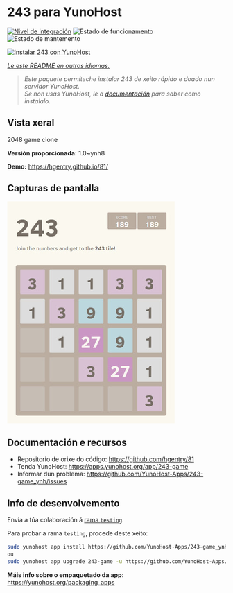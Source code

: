 <!--
NOTA: Este README foi creado automáticamente por <https://github.com/YunoHost/apps/tree/master/tools/readme_generator>
NON debe editarse manualmente.
-->

# 243 para YunoHost

[![Nivel de integración](https://apps.yunohost.org/badge/integration/243-game)](https://ci-apps.yunohost.org/ci/apps/243-game/)
![Estado de funcionamento](https://apps.yunohost.org/badge/state/243-game)
![Estado de mantemento](https://apps.yunohost.org/badge/maintained/243-game)

[![Instalar 243 con YunoHost](https://install-app.yunohost.org/install-with-yunohost.svg)](https://install-app.yunohost.org/?app=243-game)

*[Le este README en outros idiomas.](./ALL_README.md)*

> *Este paquete permíteche instalar 243 de xeito rápido e doado nun servidor YunoHost.*  
> *Se non usas YunoHost, le a [documentación](https://yunohost.org/install) para saber como instalalo.*

## Vista xeral

2048 game clone


**Versión proporcionada:** 1.0~ynh8

**Demo:** <https://hgentry.github.io/81/>

## Capturas de pantalla

![Captura de pantalla de 243](./doc/screenshots/Screenshot-243.jpg)

## Documentación e recursos

- Repositorio de orixe do código: <https://github.com/hgentry/81>
- Tenda YunoHost: <https://apps.yunohost.org/app/243-game>
- Informar dun problema: <https://github.com/YunoHost-Apps/243-game_ynh/issues>

## Info de desenvolvemento

Envía a túa colaboración á [rama `testing`](https://github.com/YunoHost-Apps/243-game_ynh/tree/testing).

Para probar a rama `testing`, procede deste xeito:

```bash
sudo yunohost app install https://github.com/YunoHost-Apps/243-game_ynh/tree/testing --debug
ou
sudo yunohost app upgrade 243-game -u https://github.com/YunoHost-Apps/243-game_ynh/tree/testing --debug
```

**Máis info sobre o empaquetado da app:** <https://yunohost.org/packaging_apps>
